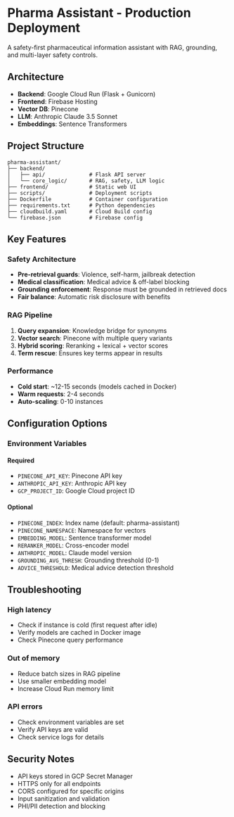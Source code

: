 # Pharma Assistant - Production Deployment

A safety-first pharmaceutical information assistant with RAG, grounding, and multi-layer safety controls.

## Architecture

- **Backend**: Google Cloud Run (Flask + Gunicorn)
- **Frontend**: Firebase Hosting
- **Vector DB**: Pinecone
- **LLM**: Anthropic Claude 3.5 Sonnet
- **Embeddings**: Sentence Transformers





## Project Structure

```
pharma-assistant/
├── backend/
│   ├── api/              # Flask API server
│   └── core_logic/       # RAG, safety, LLM logic
├── frontend/             # Static web UI
├── scripts/              # Deployment scripts
├── Dockerfile            # Container configuration
├── requirements.txt      # Python dependencies
├── cloudbuild.yaml       # Cloud Build config
└── firebase.json         # Firebase config
```

## Key Features

### Safety Architecture
- **Pre-retrieval guards**: Violence, self-harm, jailbreak detection
- **Medical classification**: Medical advice & off-label blocking
- **Grounding enforcement**: Response must be grounded in retrieved docs
- **Fair balance**: Automatic risk disclosure with benefits

### RAG Pipeline
1. **Query expansion**: Knowledge bridge for synonyms
2. **Vector search**: Pinecone with multiple query variants
3. **Hybrid scoring**: Reranking + lexical + vector scores
4. **Term rescue**: Ensures key terms appear in results

### Performance
- **Cold start**: ~12-15 seconds (models cached in Docker)
- **Warm requests**: 2-4 seconds
- **Auto-scaling**: 0-10 instances

## Configuration Options

### Environment Variables

#### Required
- `PINECONE_API_KEY`: Pinecone API key
- `ANTHROPIC_API_KEY`: Anthropic API key
- `GCP_PROJECT_ID`: Google Cloud project ID

#### Optional
- `PINECONE_INDEX`: Index name (default: pharma-assistant)
- `PINECONE_NAMESPACE`: Namespace for vectors
- `EMBEDDING_MODEL`: Sentence transformer model
- `RERANKER_MODEL`: Cross-encoder model
- `ANTHROPIC_MODEL`: Claude model version
- `GROUNDING_AVG_THRESH`: Grounding threshold (0-1)
- `ADVICE_THRESHOLD`: Medical advice detection threshold


## Troubleshooting

### High latency
- Check if instance is cold (first request after idle)
- Verify models are cached in Docker image
- Check Pinecone query performance

### Out of memory
- Reduce batch sizes in RAG pipeline
- Use smaller embedding model
- Increase Cloud Run memory limit

### API errors
- Check environment variables are set
- Verify API keys are valid
- Check service logs for details

## Security Notes

- API keys stored in GCP Secret Manager
- HTTPS only for all endpoints
- CORS configured for specific origins
- Input sanitization and validation
- PHI/PII detection and blocking


